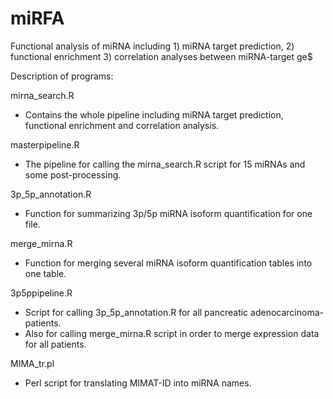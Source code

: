 # miRFA
Functional analysis of miRNA including 1) miRNA target prediction, 2) functional enrichment 3) correlation analyses between miRNA-target ge$

Description of programs:

mirna_search.R
- Contains the whole pipeline including miRNA target prediction, functional enrichment and correlation analysis.

masterpipeline.R
- The pipeline for calling the mirna_search.R script for 15 miRNAs and some post-processing.

3p_5p_annotation.R
- Function for summarizing 3p/5p miRNA isoform quantification for one file.

merge_mirna.R
- Function for merging several miRNA isoform quantification tables into one table.

3p5ppipeline.R
- Script for calling 3p_5p_annotation.R for all pancreatic adenocarcinoma-patients.
- Also for calling merge_mirna.R script in order to merge expression data for all patients.

MIMA_tr.pl
- Perl script for translating MIMAT-ID into miRNA names.
